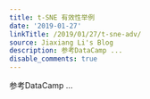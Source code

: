 ```yaml
---
title: t-SNE 有效性举例
date: '2019-01-27'
linkTitle: /2019/01/27/t-sne-adv/
source: Jiaxiang Li's Blog
description: 参考DataCamp ...
disable_comments: true
---
```

参考DataCamp ...